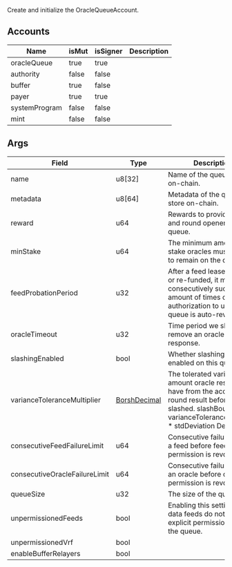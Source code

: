 Create and initialize the OracleQueueAccount.

## Accounts

| Name          | isMut | isSigner | Description |
| ------------- | ----- | -------- | ----------- |
| oracleQueue   | true  | true     |             |
| authority     | false | false    |             |
| buffer        | true  | false    |             |
| payer         | true  | true     |             |
| systemProgram | false | false    |             |
| mint          | false | false    |             |

## Args

| Field                         | Type                                           | Description                                                                                                                                                                    |
| ----------------------------- | ---------------------------------------------- | ------------------------------------------------------------------------------------------------------------------------------------------------------------------------------ |
| name                          | u8[32]                                         | Name of the queue to store on-chain.                                                                                                                                           |
| metadata                      | u8[64]                                         | Metadata of the queue to store on-chain.                                                                                                                                       |
| reward                        | u64                                            | Rewards to provide oracles and round openers on this queue.                                                                                                                    |
| minStake                      | u64                                            | The minimum amount of stake oracles must present to remain on the queue.                                                                                                       |
| feedProbationPeriod           | u32                                            | After a feed lease is funded or re-funded, it must consecutively succeed N amount of times or its authorization to use the queue is auto-revoked.                              |
| oracleTimeout                 | u32                                            | Time period we should remove an oracle after if no response.                                                                                                                   |
| slashingEnabled               | bool                                           | Whether slashing is enabled on this queue.                                                                                                                                     |
| varianceToleranceMultiplier   | [BorshDecimal](/solana/idl/types/BorshDecimal) | The tolerated variance amount oracle results can have from the accepted round result before being slashed. slashBound = varianceToleranceMultiplier \* stdDeviation Default: 2 |
| consecutiveFeedFailureLimit   | u64                                            | Consecutive failure limit for a feed before feed permission is revoked.                                                                                                        |
| consecutiveOracleFailureLimit | u64                                            | Consecutive failure limit for an oracle before oracle permission is revoked.                                                                                                   |
| queueSize                     | u32                                            | The size of the queue.                                                                                                                                                         |
| unpermissionedFeeds           | bool                                           | Enabling this setting means data feeds do not need explicit permission to join the queue.                                                                                      |
| unpermissionedVrf             | bool                                           |                                                                                                                                                                                |
| enableBufferRelayers          | bool                                           |                                                                                                                                                                                |
